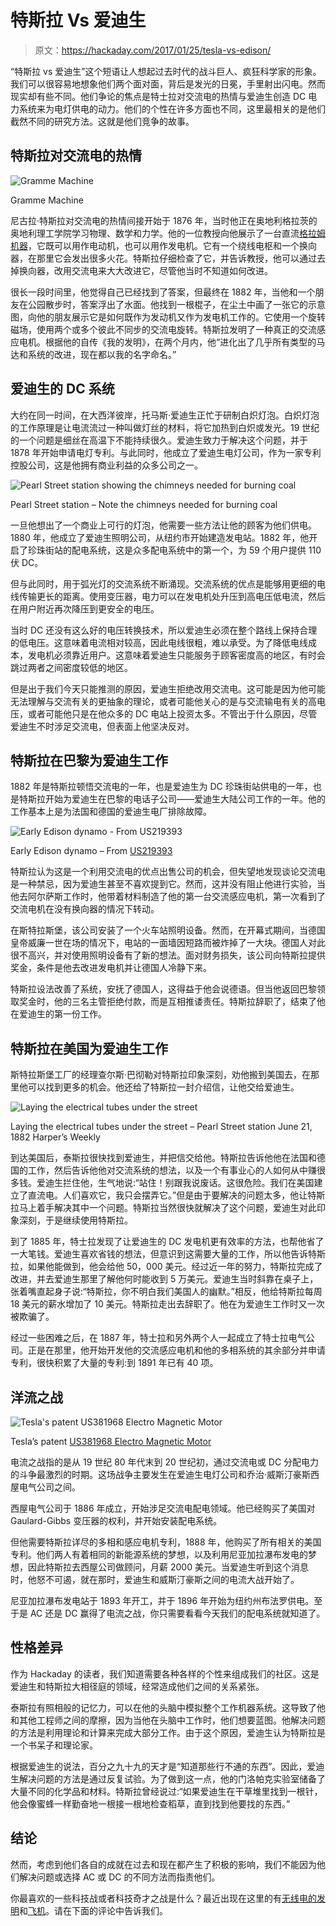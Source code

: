 # 特斯拉 Vs 爱迪生

> 原文：<https://hackaday.com/2017/01/25/tesla-vs-edison/>

“特斯拉 vs 爱迪生”这个短语让人想起过去时代的战斗巨人、疯狂科学家的形象。我们可以很容易地想象他们两个面对面，背后是发光的日冕，手里射出闪电。然而现实却有些不同。他们争论的焦点是特士拉对交流电的热情与爱迪生创造 DC 电力系统来为电灯供电的动力。他们的个性在许多方面也不同，这里最相关的是他们截然不同的研究方法。这就是他们竞争的故事。

## 特斯拉对交流电的热情

![Gramme Machine](img/994bdeeeccc72e8fae8de95c9e978408.png)

Gramme Machine

尼古拉·特斯拉对交流电的热情间接开始于 1876 年，当时他正在奥地利格拉茨的奥地利理工学院学习物理、数学和力学。他的一位教授向他展示了一台直流[格拉姆机器](https://en.wikipedia.org/wiki/Gramme_machine)，它既可以用作电动机，也可以用作发电机。它有一个绕线电枢和一个换向器，在那里它会发出很多火花。特斯拉仔细检查了它，并告诉教授，他可以通过去掉换向器，改用交流电来大大改进它，尽管他当时不知道如何改进。

很长一段时间里，他觉得自己已经找到了答案，但最终在 1882 年，当他和一个朋友在公园散步时，答案浮出了水面。他找到一根棍子，在尘土中画了一张它的示意图，向他的朋友展示它是如何既作为发动机又作为发电机工作的。它使用一个旋转磁场，使用两个或多个彼此不同步的交流电旋转。特斯拉发明了一种真正的交流感应电机。根据他的自传《我的发明》，在两个月内，他“进化出了几乎所有类型的马达和系统的改进，现在都以我的名字命名。”

## 爱迪生的 DC 系统

大约在同一时间，在大西洋彼岸，托马斯·爱迪生正忙于研制白炽灯泡。白炽灯泡的工作原理是让电流流过一种叫做灯丝的材料，将它加热到白炽或发光。19 世纪的一个问题是细丝在高温下不能持续很久。爱迪生致力于解决这个问题，并于 1878 年开始申请电灯专利。与此同时，他成立了爱迪生电灯公司，作为一家专利控股公司，这是他拥有商业利益的众多公司之一。

![Pearl Street station showing the chimneys needed for burning coal](img/66b913435cb12cbc723dae263570cdb4.png)

Pearl Street station – Note the chimneys needed for burning coal

一旦他想出了一个商业上可行的灯泡，他需要一些方法让他的顾客为他们供电。1880 年，他成立了爱迪生照明公司，从纽约市开始建造发电站。1882 年，他开启了珍珠街站的配电系统，这是众多配电系统中的第一个，为 59 个用户提供 110 伏 DC。

但与此同时，用于弧光灯的交流系统不断涌现。交流系统的优点是能够用更细的电线传输更长的距离。使用变压器，电力可以在发电机处升压到高电压低电流，然后在用户附近再次降压到更安全的电压。

当时 DC 还没有这么好的电压转换技术，所以爱迪生必须在整个路线上保持合理的低电压。这意味着电流相对较高，因此电线很粗，难以承受。为了降低电线成本，发电机必须靠近用户。这意味着爱迪生只能服务于顾客密度高的地区，有时会跳过两者之间密度较低的地区。

但是出于我们今天只能推测的原因，爱迪生拒绝改用交流电。这可能是因为他可能无法理解与交流有关的更抽象的理论，或者可能他关心的是与交流输电有关的高电压，或者可能他只是在他众多的 DC 电站上投资太多。不管出于什么原因，尽管爱迪生不时涉足交流电，但表面上他坚决反对。

## 特斯拉在巴黎为爱迪生工作

1882 年是特斯拉顿悟交流电的一年，也是爱迪生为 DC 珍珠街站供电的一年，也是特斯拉开始为爱迪生在巴黎的电话子公司——爱迪生大陆公司工作的一年。他的工作基本上是为法国和德国的爱迪生电厂排除故障。

![Early Edison dynamo - From US219393](img/abd3c5e18b85bd45bb638c5b64ddc2d3.png)

Early Edison dynamo – From [US219393](https://patents.google.com/patent/US219393A)

特斯拉认为这是一个利用交流电的优点出售公司的机会，但失望地发现谈论交流电是一种禁忌，因为爱迪生甚至不喜欢提到它。然而，这并没有阻止他进行实验，当他去阿尔萨斯工作时，他带着材料制造了他的第一台交流感应电机，第一次看到了交流电机在没有换向器的情况下转动。

在斯特拉斯堡，该公司安装了一个火车站照明设备。然而，在开幕式期间，当德国皇帝威廉一世在场的情况下，电站的一面墙因短路而被炸掉了一大块。德国人对此很不高兴，并对使用照明设备有了新的想法。面对财务损失，该公司向特斯拉提供奖金，条件是他去改进发电机并让德国人冷静下来。

特斯拉设法改善了系统，安抚了德国人，这得益于他会说德语。但当他返回巴黎领取奖金时，他的三名主管拒绝付款，而是互相推诿责任。特斯拉辞职了，结束了他在爱迪生的第一份工作。

## 特斯拉在美国为爱迪生工作

斯特拉斯堡工厂的经理查尔斯·巴彻勒对特斯拉印象深刻，劝他搬到美国去，在那里他可以找到更多的机会。他还给了特斯拉一封介绍信，让他交给爱迪生。

![Laying the electrical tubes under the street](img/cd51b00dfe446eb361fcc90abf099d81.png)

Laying the electrical tubes under the street – Pearl Street station June 21, 1882 Harper’s Weekly

到达美国后，泰斯拉很快找到爱迪生，并把信交给他。特斯拉告诉他他在法国和德国的工作，然后告诉他他对交流系统的想法，以及一个有事业心的人如何从中赚很多钱。爱迪生拦住他，生气地说:“站住！别跟我说废话。这很危险。我们在美国建立了直流电。人们喜欢它，我只会摆弄它。”但是由于要解决的问题太多，他让特斯拉马上着手解决其中一个问题。特斯拉当然很快就解决了这个问题，爱迪生对此印象深刻，于是继续使用特斯拉。

到了 1885 年，特士拉发现了让爱迪生的 DC 发电机更有效率的方法，也帮他省了一大笔钱。爱迪生喜欢省钱的想法，但意识到这需要大量的工作，所以他告诉特斯拉，如果他能做到，他会给他 50，000 美元。经过近一年的努力，特斯拉完成了改进，并去爱迪生那里了解他何时能收到 5 万美元。爱迪生当时斜靠在桌子上，张着嘴直起身子说:“特斯拉，你不明白我们美国人的幽默。”相反，他给特斯拉每周 18 美元的薪水增加了 10 美元。特斯拉走出去辞职了。他在为爱迪生工作时又一次被欺骗了。

经过一些困难之后，在 1887 年，特士拉和另外两个人一起成立了特士拉电气公司。正是在那里，他开始开发他的交流感应电机和他的多相系统的其余部分并申请专利，很快积累了大量的专利:到 1891 年已有 40 项。

## 洋流之战

![Tesla's patent US381968 Electro Magnetic Motor](img/1aad07b9e2ea1959ea6889125070fdaf.png)

Tesla’s patent [US381968 Electro Magnetic Motor](https://patents.google.com/patent/US381968A)

电流之战指的是从 19 世纪 80 年代末到 20 世纪初，通过交流电或 DC 分配电力的斗争最激烈的时期。这场战争主要发生在爱迪生电灯公司和乔治·威斯汀豪斯西屋电气公司之间。

西屋电气公司于 1886 年成立，开始涉足交流电配电领域。他已经购买了美国对 Gaulard-Gibbs 变压器的权利，并开始安装配电系统。

但他需要特斯拉详尽的多相和感应电机专利，1888 年，他购买了所有相关的美国专利。他们两人有着相同的新能源系统的梦想，以及利用尼亚加拉瀑布发电的梦想，因此特斯拉去西屋公司做顾问，月薪 2000 美元。当爱迪生听到这个消息时，他怒不可遏，就在那时，爱迪生和威斯汀豪斯之间的电流大战开始了。

尼亚加拉瀑布发电站于 1893 年开工，并于 1896 年开始为纽约州布法罗供电。至于是 AC 还是 DC 赢得了电流之战，你只需要看看今天我们的配电系统就知道了。

## 性格差异

作为 Hackaday 的读者，我们知道需要各种各样的个性来组成我们的社区。这是爱迪生和特斯拉大相径庭的领域，经常造成他们之间的关系紧张。

泰斯拉有照相般的记忆力，可以在他的头脑中模拟整个工作机器系统。这导致了他和其他工程师之间的摩擦，因为当他在头脑中工作时，他们想要蓝图。他解决问题的方法是利用理论和计算来完成大部分工作。由于这个原因，爱迪生认为特斯拉是一个书呆子和理论家。

根据爱迪生的说法，百分之九十九的天才是“知道那些行不通的东西”。因此，爱迪生解决问题的方法是通过反复试验。为了做到这一点，他的门洛帕克实验室储备了大量不同的化学品和材料。特斯拉曾经说过:“如果爱迪生在干草堆里找到一根针，他会像蜜蜂一样勤奋地一根接一根地检查稻草，直到找到他要找的东西。”

## 结论

然而，考虑到他们各自的成就在过去和现在都产生了积极的影响，我们不能因为他们解决问题或选择 AC 或 DC 的不同方法而指责他们。

你最喜欢的一些科技战或者科技奇才之战是什么？最近出现在这里的有[无线电的发明](http://hackaday.com/2017/01/09/did-a-russian-physicist-invent-radio/)和[飞机](http://hackaday.com/2017/01/10/the-wright-flyer-engineering-and-iterating/)。请在下面的评论中告诉我们。